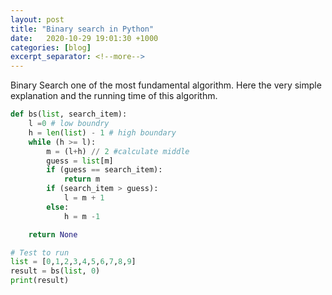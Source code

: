 ```yaml
---
layout: post
title: "Binary search in Python"
date:   2020-10-29 19:01:30 +1000
categories: [blog]
excerpt_separator: <!--more-->
---
```


Binary Search one of the most fundamental algorithm. Here the very simple explanation and the running time of this algorithm. 

<!--more-->


```python
def bs(list, search_item):
    l =0 # low boundry
    h = len(list) - 1 # high boundary
    while (h >= l):
        m = (l+h) // 2 #calculate middle
        guess = list[m]
        if (guess == search_item):
            return m
        if (search_item > guess):
            l = m + 1
        else:
            h = m -1

    return None

# Test to run
list = [0,1,2,3,4,5,6,7,8,9]
result = bs(list, 0)
print(result)

```